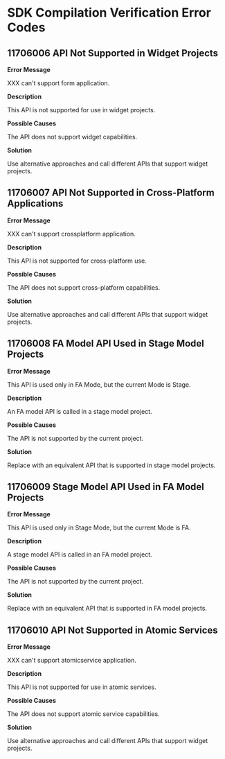 # SDK Compilation Verification Error Codes
<!--Kit: Common-->
<!--Subsystem: Common-->
<!--Owner: @fang-jinxu-->
<!--Designer: @majiajun518-->
<!--Tester: @RayShih-->
<!--Adviser: @fang-jinxu-->

## 11706006 API Not Supported in Widget Projects

**Error Message**

XXX can't support form application.

**Description**

This API is not supported for use in widget projects.

**Possible Causes**

The API does not support widget capabilities.

**Solution**

Use alternative approaches and call different APIs that support widget projects.

## 11706007 API Not Supported in Cross-Platform Applications

**Error Message**

XXX can't support crossplatform application.

**Description**

This API is not supported for cross-platform use.

**Possible Causes**

The API does not support cross-platform capabilities.

**Solution**

Use alternative approaches and call different APIs that support widget projects.

## 11706008 FA Model API Used in Stage Model Projects

**Error Message**

This API is used only in FA Mode, but the current Mode is Stage.

**Description**

An FA model API is called in a stage model project.

**Possible Causes**

The API is not supported by the current project.

**Solution**

Replace with an equivalent API that is supported in stage model projects.

## 11706009 Stage Model API Used in FA Model Projects

**Error Message**

This API is used only in Stage Mode, but the current Mode is FA.

**Description**

A stage model API is called in an FA model project.

**Possible Causes**

The API is not supported by the current project.

**Solution**

Replace with an equivalent API that is supported in FA model projects.

## 11706010 API Not Supported in Atomic Services

**Error Message**

XXX can't support atomicservice application.

**Description**

This API is not supported for use in atomic services.

**Possible Causes**

The API does not support atomic service capabilities.

**Solution**

Use alternative approaches and call different APIs that support widget projects.
